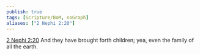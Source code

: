 ```yaml
---
publish: true
tags: [Scripture/BoM, noGraph]
aliases: ["2 Nephi 2:20"]
---
```

[2 Nephi 2:20](https://churchofjesuschrist.org/study/scriptures/bofm/2-ne/2?lang=eng&id=p20#p20) And they have brought forth children; yea, even the family of all the earth.
